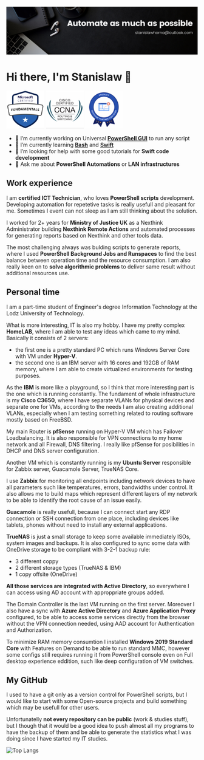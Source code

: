 ![image](/Pictures/Banner.png)
# Hi there, I'm Stanislaw 👋
<p float="left">
  <img src="/Pictures/AZ-900 Badge.png" width="100" />
  <img src="/Pictures/CCNA Routing and Switching Badge.png" width="100" />
  <img src="/Pictures/Nexthink Product Partner Certified.png" width="100" /> 
</p>

- 🔭 I’m currently working on Universal [**PowerShell GUI**](https://github.com/StanislawHornaGitHub/Basic_GUI) to run any script
- 🌱 I’m currently learning [**Bash**](https://github.com/StanislawHornaGitHub/Bash_Projects) and [**Swift**](https://github.com/StanislawHornaGitHub/Swift_Landmarks_Introduction)
- 🤔 I’m looking for help with some good tutorials for **Swift code development**
- 💬 Ask me about **PowerShell Automations** or **LAN infrastructures**

## Work experience
I am **certified ICT Technician**, who loves **PowerShell scripts** development.
Developing automation for repetetive tasks is really usefull and pleasant for me.
Sometimes I event can not sleep as I am still thinking about the solution.

I worked for 2+ years for **Ministry of Justice UK** as a Nexthink Administrator building **Nexthink Remote Actions** and automated processes for generating reports based on Nexthink and other tools data.

The most challenging always was bulding scripts to generate reports, where I used **PowerShell Background Jobs and Runspaces** to find the best balance between operation time and the resource consumption.
I am also really keen on to **solve algorithmic problems** to deliver same result without additional resources use.

## Personal time
I am a part-time student of Engineer's degree Information Technology at the Lodz University of Technology.

What is more interesting, IT is also my hobby. I have my pretty complex **HomeLAB**, where I am able to test any ideas which came to my mind.
Basically it consists of 2 servers:
- the first one is a pretty standard PC which runs Windows Server Core with VM under **Hyper-V**. 
- the second one is an IBM server with 16 cores and 192GB of RAM memory, where I am able to create virtualized environments for testing purposes.

As the **IBM** is more like a playground, so I think that more interesting part is the one which is running constantly.
The fundament of whole infrastructure is my **Cisco C3650**, where I have separate VLANs for physical devices and separate one for VMs,
according to the needs I am also creating additional VLANs, especially when I am testing something related to routing software mostly based on FreeBSD.

My main Router is **pfSense** running on Hyper-V VM which has Failover Loadbalancing. It is also responsible for VPN connections to my home network and all Firewall, DNS filtering. I really like pfSense for posibilities in DHCP and DNS server configuration.

Another VM which is constantly running is my **Ubuntu Server** responsible for Zabbix server, Guacamole Server, TrueNAS Core. 

I use **Zabbix** for monitoring all endpoints including network devices to have all parameters such like temperatures, errors, bandwidths under control. It also allows me to build maps which represent different layers of my network to be able to identify the root cause of an issue easily.

**Guacamole** is really usefull, because I can connect start any RDP connection or SSH connection from one place, including devices like tablets, phones without need to install any external applications.

**TrueNAS** is just a small storage to keep some available immediately ISOs, system images and backups. It is also configured to sync some data with OneDrive storage to be compliant with 3-2-1 backup rule:
 - 3 different coppy
 - 2 different storage types (TrueNAS & IBM)
 - 1 copy offsite (OneDrive)

**All those services are integrated with Active Directory**, so everywhere I can access using AD account with approppriate groups added.

The Domain Controller is the last VM running on the first server.
Moreover I also have a sync with **Azure Active Directory** and **Azure Application Proxy** configured, to be able to access some services directly from the browser without the VPN connection needed, using AAD account for Authentication and Authorization.

To minimize RAM memory consumtion I installed **Windows 2019 Standard Core** with Features on Demand to be able to run standard MMC, however some configs still requires running it from PowerShell console even on Full desktop experience eddition, such like deep configuration of VM switches.

## My GitHub
I used to have a git only as a version control for PowerShell scripts, but I would like to start with some Open-source projects and build something which may be usefull for other users. 

Unfortunatelly **not every repository can be public** (work & studies stuff), but I though that it would be a good idea to push almost all my programs to have the backup of them and be able to generate the statistics what I was doing since I have started my IT studies.

![Top Langs](https://github-readme-stats-nine-ivory-60.vercel.app//api/top-langs/?username=StanislawHornaGitHub&langs_count=8&custom_title=Top%20Used%20%28incl.%20private%20repos%29)
